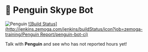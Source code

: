 🐧 Penguin Skype Bot
====================
![Penguin](https://uitraining.zemoga.com/penguin-report/images/penguin-icon.png)
[![Build Status](http://jenkins.zemoga.com/jenkins/buildStatus/icon?job=zemoga-training/Penguin Report/penguin-bot-ci)](http://jenkins.zemoga.com/jenkins/job/zemoga-training/job/Penguin%20Report/job/penguin-bot-ci/)

Talk with **Penguin** and see who has not reported hours yet!

